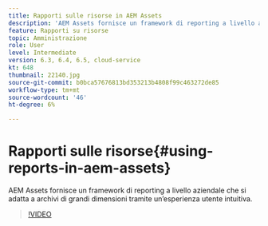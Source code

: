 ```yaml
---
title: Rapporti sulle risorse in AEM Assets
description: 'AEM Assets fornisce un framework di reporting a livello aziendale che si adatta a archivi di grandi dimensioni tramite un’esperienza utente intuitiva. '
feature: Rapporti su risorse
topic: Amministrazione
role: User
level: Intermediate
version: 6.3, 6.4, 6.5, cloud-service
kt: 648
thumbnail: 22140.jpg
source-git-commit: b0bca57676813bd353213b4808f99c463272de85
workflow-type: tm+mt
source-wordcount: '46'
ht-degree: 6%

---
```



# Rapporti sulle risorse{#using-reports-in-aem-assets}

AEM Assets fornisce un framework di reporting a livello aziendale che si adatta a archivi di grandi dimensioni tramite un’esperienza utente intuitiva.

>[!VIDEO](https://video.tv.adobe.com/v/22140/?quality=12&learn=on)

